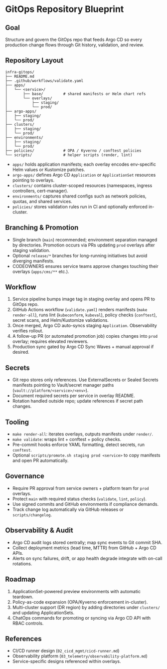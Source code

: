 # GitOps Repository Blueprint

## Goal

Structure and govern the GitOps repo that feeds Argo CD so every production change flows through Git history, validation, and review.

## Repository Layout

```text
infra-gitops/
├── README.md
├── .github/workflows/validate.yaml
├── apps/
│   └── <service>/
│       ├── base/         # shared manifests or Helm chart refs
│       └── overlays/
│           ├── staging/
│           └── prod/
├── argo-apps/
│   ├── staging/
│   └── prod/
├── clusters/
│   ├── staging/
│   └── prod/
├── environments/
│   ├── staging/
│   └── prod/
├── policies/             # OPA / Kyverno / conftest policies
└── scripts/              # helper scripts (render, lint)
```

- `apps/` holds application manifests; each overlay encodes env-specific Helm values or Kustomize patches.
- `argo-apps/` defines Argo CD `Application` or `ApplicationSet` resources pointing to overlays.
- `clusters/` contains cluster-scoped resources (namespaces, ingress controllers, cert-manager).
- `environments/` captures shared configs such as network policies, quotas, and shared services.
- `policies/` stores validation rules run in CI and optionally enforced in-cluster.

## Branching & Promotion

- Single branch (`main`) recommended; environment separation managed by directories. Promotion occurs via PRs updating `prod` overlays after staging validation.
- Optional `release/*` branches for long-running initiatives but avoid diverging manifests.
- CODEOWNERS ensures service teams approve changes touching their overlays (`apps/cms/**` etc.).

## Workflow

1. Service pipeline bumps image tag in staging overlay and opens PR to GitOps repo.
2. GitHub Actions workflow (`validate.yaml`) renders manifests (`make render-all`), runs lint (`kubeconform`, `kubeval`), policy checks (`conftest`), secret scans, and Helm/Kustomize validations.
3. Once merged, Argo CD auto-syncs staging `Application`. Observability verifies rollout.
4. A follow-up PR (or automated promotion job) copies changes into `prod` overlay; requires elevated reviewers.
5. Production sync gated by Argo CD Sync Waves + manual approval if desired.

## Secrets

- Git repo stores only references. Use ExternalSecrets or Sealed Secrets manifests pointing to Vault/secret manager paths (`vault://platform/<service>/<env>`).
- Document required secrets per service in overlay README.
- Rotation handled outside repo; update references if secret path changes.

## Tooling

- `make render-all`: iterates overlays, outputs manifests under `render/`.
- `make validate`: wraps lint + conftest + policy checks.
- Pre-commit hooks enforce YAML formatting, detect secrets, run `conftest`.
- Optional `scripts/promote.sh staging prod <service>` to copy manifests and open PR automatically.

## Governance

- Require PR approval from service owners + platform team for `prod` overlays.
- Protect `main` with required status checks (`validate`, `lint`, `policy`).
- Use signed commits and GitHub environments if compliance demands.
- Track change log automatically via GitHub releases or `scripts/changelog`.

## Observability & Audit

- Argo CD audit logs stored centrally; map sync events to Git commit SHA.
- Collect deployment metrics (lead time, MTTR) from GitHub + Argo CD APIs.
- Alerts on sync failures, drift, or app health degrade integrate with on-call rotations.

## Roadmap

1. ApplicationSet-powered preview environments with automatic teardown.
2. Policy-as-code expansion (OPA/Kyverno enforcement in-cluster).
3. Multi-cluster support (DR region) by adding directories under `clusters/` and updating ApplicationSets.
4. ChatOps commands for promoting or syncing via Argo CD API with RBAC controls.

## References

- CI/CD runner design (`02_cicd_mgmt/cicd-runner.md`)
- Observability platform (`03_telemetry/observability-platform.md`)
- Service-specific designs referenced within overlays.
